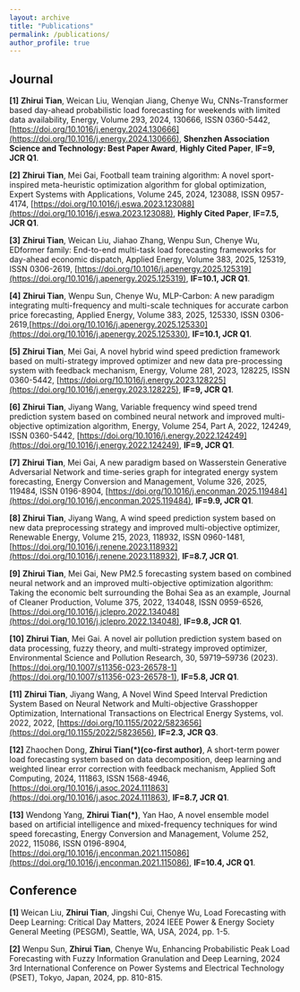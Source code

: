```yaml
---
layout: archive
title: "Publications"
permalink: /publications/
author_profile: true
---
```


## Journal
**[1]** **Zhirui Tian**, Weican Liu, Wenqian Jiang, Chenye Wu, CNNs-Transformer based day-ahead probabilistic load forecasting for weekends with limited data availability, Energy, Volume 293, 2024, 130666, ISSN 0360-5442, [https://doi.org/10.1016/j.energy.2024.130666](https://doi.org/10.1016/j.energy.2024.130666), **Shenzhen Association Science and Technology: Best Paper Award**, **Highly Cited Paper**, **IF=9, JCR Q1**.

**[2]** **Zhirui Tian**, Mei Gai, Football team training algorithm: A novel sport-inspired meta-heuristic optimization algorithm for global optimization, Expert Systems with Applications, Volume 245, 2024, 123088, ISSN 0957-4174,
[https://doi.org/10.1016/j.eswa.2023.123088](https://doi.org/10.1016/j.eswa.2023.123088), **Highly Cited Paper**, **IF=7.5, JCR Q1**.

**[3]** **Zhirui Tian**, Weican Liu, Jiahao Zhang, Wenpu Sun, Chenye Wu, EDformer family: End-to-end multi-task load forecasting frameworks for day-ahead economic dispatch, Applied Energy, Volume 383, 2025, 125319, ISSN 0306-2619, [https://doi.org/10.1016/j.apenergy.2025.125319](https://doi.org/10.1016/j.apenergy.2025.125319), **IF=10.1, JCR Q1**.

**[4]** **Zhirui Tian**, Wenpu Sun, Chenye Wu, MLP-Carbon: A new paradigm integrating multi-frequency and multi-scale techniques for accurate carbon price forecasting, Applied Energy, Volume 383, 2025, 125330, ISSN 0306-2619,[https://doi.org/10.1016/j.apenergy.2025.125330](https://doi.org/10.1016/j.apenergy.2025.125330), **IF=10.1, JCR Q1**.

**[5]** **Zhirui Tian**, Mei Gai, A novel hybrid wind speed prediction framework based on multi-strategy improved optimizer and new data pre-processing system with feedback mechanism, Energy, Volume 281, 2023, 128225, ISSN 0360-5442, [https://doi.org/10.1016/j.energy.2023.128225](https://doi.org/10.1016/j.energy.2023.128225), **IF=9, JCR Q1**.

**[6]** **Zhirui Tian**, Jiyang Wang, Variable frequency wind speed trend prediction system based on combined neural network and improved multi-objective optimization algorithm, Energy, Volume 254, Part A, 2022, 124249, ISSN 0360-5442, [https://doi.org/10.1016/j.energy.2022.124249](https://doi.org/10.1016/j.energy.2022.124249), **IF=9, JCR Q1**.

**[7]** **Zhirui Tian**, Mei Gai, A new paradigm based on Wasserstein Generative Adversarial Network and time-series graph for integrated energy system forecasting, Energy Conversion and Management, Volume 326, 2025,
119484, ISSN 0196-8904, [https://doi.org/10.1016/j.enconman.2025.119484](https://doi.org/10.1016/j.enconman.2025.119484), **IF=9.9, JCR Q1**.

**[8]** **Zhirui Tian**, Jiyang Wang, A wind speed prediction system based on new data preprocessing strategy and improved multi-objective optimizer, Renewable Energy, Volume 215, 2023, 118932, ISSN 0960-1481, [https://doi.org/10.1016/j.renene.2023.118932](https://doi.org/10.1016/j.renene.2023.118932), **IF=8.7, JCR Q1**.

**[9]** **Zhirui Tian**, Mei Gai, New PM2.5 forecasting system based on combined neural network and an improved multi-objective optimization algorithm: Taking the economic belt surrounding the Bohai Sea as an example, Journal of Cleaner Production, Volume 375, 2022, 134048, ISSN 0959-6526, [https://doi.org/10.1016/j.jclepro.2022.134048](https://doi.org/10.1016/j.jclepro.2022.134048), **IF=9.8, JCR Q1**.

**[10]** **Zhirui Tian**, Mei Gai. A novel air pollution prediction system based on data processing, fuzzy theory, and multi-strategy improved optimizer, Environmental Science and Pollution Research, 30, 59719–59736 (2023). [https://doi.org/10.1007/s11356-023-26578-1](https://doi.org/10.1007/s11356-023-26578-1), **IF=5.8, JCR Q1**.

**[11]** **Zhirui Tian**, Jiyang Wang, A Novel Wind Speed Interval Prediction System Based on Neural Network and Multi-objective Grasshopper Optimization, International Transactions on Electrical Energy Systems, vol. 2022, 2022, [https://doi.org/10.1155/2022/5823656](https://doi.org/10.1155/2022/5823656), **IF=2.3, JCR Q3**.

**[12]** Zhaochen Dong, **Zhirui Tian(*)(co-first author)**, A short-term power load forecasting system based on data decomposition, deep learning and weighted linear error correction with feedback mechanism, Applied Soft Computing, 2024, 111863, ISSN 1568-4946, [https://doi.org/10.1016/j.asoc.2024.111863](https://doi.org/10.1016/j.asoc.2024.111863), **IF=8.7, JCR Q1**.

**[13]** Wendong Yang, **Zhirui Tian(*)**, Yan Hao, A novel ensemble model based on artificial intelligence and mixed-frequency techniques for wind speed forecasting, Energy Conversion and Management, Volume 252, 2022, 115086, ISSN 0196-8904, [https://doi.org/10.1016/j.enconman.2021.115086](https://doi.org/10.1016/j.enconman.2021.115086), **IF=10.4, JCR Q1**.


## Conference

**[1]** Weican Liu, **Zhirui Tian**, Jingshi Cui, Chenye Wu, Load Forecasting with Deep Learning: Critical Day Matters, 2024 IEEE Power & Energy Society General Meeting (PESGM), Seattle, WA, USA, 2024, pp. 1-5.

**[2]** Wenpu Sun, **Zhirui Tian**, Chenye Wu, Enhancing Probabilistic Peak Load Forecasting with Fuzzy Information Granulation and Deep Learning, 2024 3rd International Conference on Power Systems and Electrical Technology (PSET), Tokyo, Japan, 2024, pp. 810-815.
